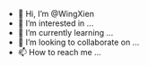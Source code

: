 - 👋 Hi, I’m @WingXien
- 👀 I’m interested in ...
- 🌱 I’m currently learning ...
- 💞️ I’m looking to collaborate on ...
- 📫 How to reach me ...

<!---
WingXien/WingXien is a ✨ special ✨ repository because its `README.md` (this file) appears on your GitHub profile.
You can click the Preview link to take a look at your changes.
--->
